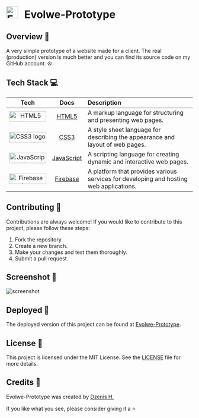 ##

# <img src="https://raw.githubusercontent.com/dzenis-h/Evolwe-Prototype/master/public/favicon.ico" alt="Evolwe logo" width="32" height="32" style="padding-right: 10px;"> Evolwe-Prototype

## Overview 📝
A very simple prototype of a website made for a client. The real (production) version is much better and you can find its source code on my GitHub account. ☮️

## Tech Stack 💻

| Tech | Docs | Description |
| :---: | :---: | :--- |
| <img src="https://img.shields.io/badge/HTML5-E34F26?style=for-the-badge&logo=html5&logoColor=white" alt="HTML5 logo" width="100" height="28"> | [HTML5](https://developer.mozilla.org/en-US/docs/Web/Guide/HTML/HTML5) | A markup language for structuring and presenting web pages. |
| <img src="https://img.shields.io/badge/CSS3-1572B6?style=for-the-badge&logo=css3&logoColor=white" alt="CSS3 logo" width="100" height="28"> | [CSS3](https://developer.mozilla.org/en-US/docs/Web/CSS) | A style sheet language for describing the appearance and layout of web pages. |
| <img src="https://img.shields.io/badge/JavaScript-F7DF1E?style=for-the-badge&logo=javascript&logoColor=black" alt="JavaScript logo" width="100" height="28"> | [JavaScript](https://developer.mozilla.org/en-US/docs/Web/JavaScript) | A scripting language for creating dynamic and interactive web pages. |
| <img src="https://img.shields.io/badge/Firebase-FFCA28?style=for-the-badge&logo=firebase&logoColor=black" alt="Firebase logo" width="100" height="28"> | [Firebase](https://firebase.google.com/) | A platform that provides various services for developing and hosting web applications. |

## Contributing 🙌
Contributions are always welcome! If you would like to contribute to this project, please follow these steps:
1. Fork the repository.
2. Create a new branch.
3. Make your changes and test them thoroughly.
4. Submit a pull request.

## Screenshot 📸
![screenshot](https://drive.google.com/uc?export=view&id=1S-JSG-crSxveQHv_fWKSfONA5NDamQOS)

## Deployed 🚀

The deployed version of this project can be found at [Evolwe-Prototype](https://evolwe-landing-page.web.app).

## License 📄
This project is licensed under the MIT License. See the [LICENSE](https://docs.google.com/document/d/11WK7tVoTFRMcWCuGZQCRWxEsDUEJ_6ArtfV-NjWcBCU/edit?usp=sharing) file for more details.

## Credits 🙏
Evolwe-Prototype was created by [Dzenis H.](https://www.dzenis.tech)

If you like what you see, please consider giving it a ⭐

